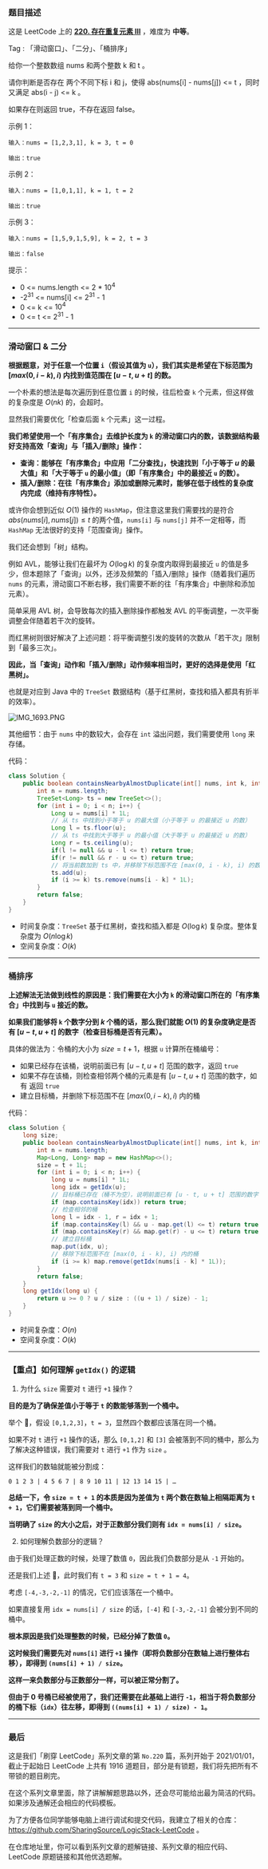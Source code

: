 ### 题目描述

这是 LeetCode 上的 **[220. 存在重复元素 III](https://leetcode-cn.com/problems/contains-duplicate-iii/solution/gong-shui-san-xie-yi-ti-shuang-jie-hua-d-dlnv/)** ，难度为 **中等**。

Tag : 「滑动窗口」、「二分」、「桶排序」



给你一个整数数组 nums 和两个整数 k 和 t 。

请你判断是否存在 两个不同下标 i 和 j，使得 abs(nums[i] - nums[j]) <= t ，同时又满足 abs(i - j) <= k 。

如果存在则返回 true，不存在返回 false。




示例 1：
```
输入：nums = [1,2,3,1], k = 3, t = 0

输出：true
```
示例 2：
```
输入：nums = [1,0,1,1], k = 1, t = 2

输出：true
```
示例 3：
```
输入：nums = [1,5,9,1,5,9], k = 2, t = 3

输出：false
```

提示：
* 0 <= nums.length <= 2 * $10^4$
* -$2^{31}$ <= nums[i] <= $2^{31}$ - 1
* 0 <= k <= $10^4$
* 0 <= t <= $2^{31}$ - 1


---

### 滑动窗口 & 二分

**根据题意，对于任意一个位置 `i`（假设其值为 `u`），我们其实是希望在下标范围为 $[max(0, i - k), i)$ 内找到值范围在 $[u - t, u + t]$ 的数。**

一个朴素的想法是每次遍历到任意位置 `i` 的时候，往后检查 `k` 个元素，但这样做的复杂度是 $O(nk)$ 的，会超时。

显然我们需要优化「检查后面 `k` 个元素」这一过程。

**我们希望使用一个「有序集合」去维护长度为 `k` 的滑动窗口内的数，该数据结构最好支持高效「查询」与「插入/删除」操作：**

* **查询：能够在「有序集合」中应用「二分查找」，快速找到「小于等于 $u$ 的最大值」和「大于等于 `u` 的最小值」（即「有序集合」中的最接近 `u` 的数）。**
* **插入/删除：在往「有序集合」添加或删除元素时，能够在低于线性的复杂度内完成（维持有序特性）。**

或许你会想到近似 $O(1)$ 操作的 `HashMap`，但注意这里我们需要找的是符合 $abs(nums[i], nums[j]) \leqslant t$ 的两个值，`nums[i]` 与 `nums[j]` 并不一定相等，而 `HashMap` 无法很好的支持「范围查询」操作。  

我们还会想到「树」结构。

例如 AVL，能够让我们在最坏为 $O(\log{k})$ 的复杂度内取得到最接近 `u` 的值是多少，但本题除了「查询」以外，还涉及频繁的「插入/删除」操作（随着我们遍历 `nums` 的元素，滑动窗口不断右移，我们需要不断的往「有序集合」中删除和添加元素）。

简单采用 AVL 树，会导致每次的插入删除操作都触发 AVL 的平衡调整，一次平衡调整会伴随着若干次的旋转。

而红黑树则很好解决了上述问题：将平衡调整引发的旋转的次数从「若干次」限制到「最多三次」。

**因此，当「查询」动作和「插入/删除」动作频率相当时，更好的选择是使用「红黑树」。**

也就是对应到 Java 中的 `TreeSet` 数据结构（基于红黑树，查找和插入都具有折半的效率）。

![IMG_1693.PNG](https://pic.leetcode-cn.com/1618627911-oWYBGq-IMG_1693.PNG)


其他细节：由于 `nums` 中的数较大，会存在 `int` 溢出问题，我们需要使用 `long` 来存储。

代码：
```Java
class Solution {
    public boolean containsNearbyAlmostDuplicate(int[] nums, int k, int t) {
        int n = nums.length;
        TreeSet<Long> ts = new TreeSet<>();
        for (int i = 0; i < n; i++) {
            Long u = nums[i] * 1L;
            // 从 ts 中找到小于等于 u 的最大值（小于等于 u 的最接近 u 的数）
            Long l = ts.floor(u); 
            // 从 ts 中找到大于等于 u 的最小值（大于等于 u 的最接近 u 的数）
            Long r = ts.ceiling(u); 
            if(l != null && u - l <= t) return true;
            if(r != null && r - u <= t) return true;
            // 将当前数加到 ts 中，并移除下标范围不在 [max(0, i - k), i) 的数（维持滑动窗口大小为 k）
            ts.add(u);
            if (i >= k) ts.remove(nums[i - k] * 1L);
        }
        return false;
    }
}
```
* 时间复杂度：`TreeSet` 基于红黑树，查找和插入都是 $O(\log{k})$ 复杂度。整体复杂度为 $O(n\log{k})$
* 空间复杂度：$O(k)$

---

### 桶排序

**上述解法无法做到线性的原因是：我们需要在大小为 `k` 的滑动窗口所在的「有序集合」中找到与 `u` 接近的数。**

**如果我们能够将 `k` 个数字分到 $k$ 个桶的话，那么我们就能 $O(1)$ 的复杂度确定是否有 $[u - t, u + t]$ 的数字（检查目标桶是否有元素）。**

具体的做法为：令桶的大小为 $size = t + 1$，根据 `u` 计算所在桶编号：

* 如果已经存在该桶，说明前面已有 $[u - t, u + t]$ 范围的数字，返回 `true`
* 如果不存在该桶，则检查相邻两个桶的元素是有 $[u - t, u + t]$ 范围的数字，如有 返回 `true`
* 建立目标桶，并删除下标范围不在 $[max(0, i - k), i)$ 内的桶

代码：
```Java
class Solution {
    long size;
    public boolean containsNearbyAlmostDuplicate(int[] nums, int k, int t) {
        int n = nums.length;
        Map<Long, Long> map = new HashMap<>();
        size = t + 1L;
        for (int i = 0; i < n; i++) {
            long u = nums[i] * 1L;
            long idx = getIdx(u);
            // 目标桶已存在（桶不为空），说明前面已有 [u - t, u + t] 范围的数字
            if (map.containsKey(idx)) return true;
            // 检查相邻的桶
            long l = idx - 1, r = idx + 1;
            if (map.containsKey(l) && u - map.get(l) <= t) return true;
            if (map.containsKey(r) && map.get(r) - u <= t) return true;
            // 建立目标桶
            map.put(idx, u);
            // 移除下标范围不在 [max(0, i - k), i) 内的桶
            if (i >= k) map.remove(getIdx(nums[i - k] * 1L));
        }
        return false;
    }
    long getIdx(long u) {
        return u >= 0 ? u / size : ((u + 1) / size) - 1;
    }
}
```
* 时间复杂度：$O(n)$
* 空间复杂度：$O(k)$

---

### 【重点】如何理解 `getIdx()` 的逻辑

1. 为什么 `size` 需要对 `t` 进行 `+1` 操作？

**目的是为了确保差值小于等于 `t` 的数能够落到一个桶中。**

举个 🌰，假设 `[0,1,2,3]`，`t = 3`，显然四个数都应该落在同一个桶。

如果不对 `t` 进行 `+1` 操作的话，那么 `[0,1,2]` 和 `[3]` 会被落到不同的桶中，那么为了解决这种错误，我们需要对 `t` 进行 `+1` 作为 `size` 。

这样我们的数轴就能被分割成：

`0 1 2 3 | 4 5 6 7 | 8 9 10 11 | 12 13 14 15 | …`

**总结一下，令 `size = t + 1` 的本质是因为差值为 `t` 两个数在数轴上相隔距离为 `t + 1`，它们需要被落到同一个桶中。**

**当明确了 `size` 的大小之后，对于正数部分我们则有 `idx = nums[i] / size`。**

2. 如何理解负数部分的逻辑？

由于我们处理正数的时候，处理了数值 `0`，因此我们负数部分是从 `-1` 开始的。

还是我们上述 🌰，此时我们有 `t = 3` 和 `size = t + 1 = 4`。

考虑 `[-4,-3,-2,-1]` 的情况，它们应该落在一个桶中。

如果直接复用 `idx = nums[i] / size` 的话，`[-4]` 和 `[-3,-2,-1]` 会被分到不同的桶中。

**根本原因是我们处理整数的时候，已经分掉了数值 `0`。**

**这时候我们需要先对 `nums[i]` 进行 `+1` 操作（即将负数部分在数轴上进行整体右移），即得到 `(nums[i] + 1) / size`。**

**这样一来负数部分与正数部分一样，可以被正常分割了。**

**但由于 0 号桶已经被使用了，我们还需要在此基础上进行 `-1`，相当于将负数部分的桶下标（`idx`）往左移，即得到 `((nums[i] + 1) / size) - 1`。**

---

### 最后

这是我们「刷穿 LeetCode」系列文章的第 `No.220` 篇，系列开始于 2021/01/01，截止于起始日 LeetCode 上共有 1916 道题目，部分是有锁题，我们将先把所有不带锁的题目刷完。

在这个系列文章里面，除了讲解解题思路以外，还会尽可能给出最为简洁的代码。如果涉及通解还会相应的代码模板。

为了方便各位同学能够电脑上进行调试和提交代码，我建立了相关的仓库：https://github.com/SharingSource/LogicStack-LeetCode 。

在仓库地址里，你可以看到系列文章的题解链接、系列文章的相应代码、LeetCode 原题链接和其他优选题解。

